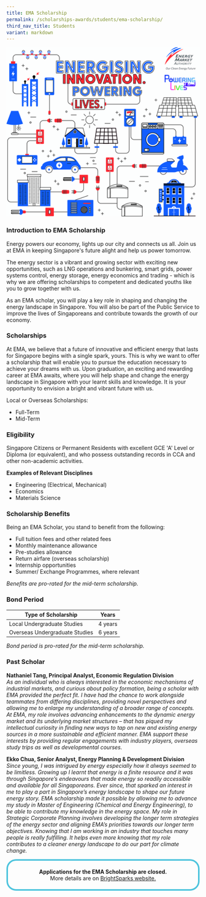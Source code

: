 ```yaml
---
title: EMA Scholarship
permalink: /scholarships-awards/students/ema-scholarship/
third_nav_title: Students
variant: markdown
---
```

![EMA Scholarship](/images/scholarships/youth/EMA_Scholarsip_Visual_v2.jpg)

### Introduction to EMA Scholarship

Energy powers our economy, lights up our city and connects us all. Join us at EMA in keeping Singapore's future alight and help us power tomorrow.

The energy sector is a vibrant and growing sector with exciting new opportunities, such as LNG operations and bunkering, smart grids, power systems control, energy storage, energy economics and trading - which is why we are offering scholarships to competent and dedicated youths like you to grow together with us.

As an EMA scholar, you will play a key role in shaping and changing the energy landscape in Singapore. You will also be part of the Public Service to improve the lives of Singaporeans and contribute towards the growth of our economy.

### Scholarships
At EMA, we believe that a future of innovative and efficient energy that lasts for Singapore begins with a single spark, yours. This is why we want to offer a scholarship that will enable you to pursue the education necessary to achieve your dreams with us. Upon graduation, an exciting and rewarding career at EMA awaits, where you will help shape and change the energy landscape in Singapore with your learnt skills and knowledge. It is your opportunity to envision a bright and vibrant future with us.

Local or Overseas Scholarships:
* Full-Term
* Mid-Term

### Eligibility
Singapore Citizens or Permanent Residents with excellent GCE 'A' Level or Diploma (or equivalent), and who possess outstanding records in CCA and other non-academic activities.

**Examples of Relevant Disciplines**
* Engineering (Electrical, Mechanical)
* Economics
* Materials Science

### Scholarship Benefits
Being an EMA Scholar, you stand to benefit from the following:
* Full tuition fees and other related fees
* Monthly maintenance allowance
* Pre-studies allowance
* Return airfare (overseas scholarship)
* Internship opportunities
* Summer/ Exchange Programmes, where relevant

_Benefits are pro-rated for the mid-term scholarship._

### Bond Period

|Type of Scholarship|Years|
--------------------|-----|
Local Undergraduate Studies|4 years|
Overseas Undergraduate Studies|6 years|

_Bond period is pro-rated for the mid-term scholarship._


### Past Scholar
**Nathaniel Tang, Principal Analyst, Economic Regulation Division** <br>
_As an individual who is always interested in the economic mechanisms of industrial markets, and curious about policy formation, being a scholar with EMA provided the perfect fit. I have had the chance to work alongside teammates from differing disciplines, providing novel perspectives and allowing me to enlarge my understanding of a broader range of concepts. At EMA, my role involves advancing enhancements to the dynamic energy market and its underlying market structures – that has piqued my intellectual curiosity in finding new ways to tap on new and existing energy sources in a more sustainable and efficient manner. EMA support these interests by providing regular engagements with industry players, overseas study trips as well as developmental courses._

**Ekko Chua, Senior Analyst, Energy Planning &amp; Development Division** <br>
_Since young, I was intrigued by energy especially how it always seemed to be limitless. Growing up I learnt that energy is a finite resource and it was through Singapore’s endeavours that made energy so readily accessible and available for all Singaporeans. Ever since, that sparked an interest in me to play a part in Singapore’s energy landscape to shape our future energy story. EMA scholarship made it possible by allowing me to advance my study in Master of Engineering (Chemical and Energy Engineering), to be able to contribute my knowledge in the energy space. My role in Strategic Corporate Planning involves developing the longer term strategies of the energy sector and aligning EMA’s priorities towards our longer term objectives. Knowing that I am working in an industry that touches many people is really fulfilling. It helps even more knowing that my role contributes to a cleaner energy landscape to do our part for climate change._


<div style="margin:auto; border: 4px solid; border-radius: 25px; padding: 20px 20px; border-color:#4EC4DD">
    <div style="text-align: center;">
        <strong>
            Applications for the EMA Scholarship are closed. 
        <br>
        </strong>
            More details are on <a href="https://brightsparks.com.sg/profile/ema/index.php" target="_blank">BrightSparks website.</a>
        <br>
    </div>
</div>